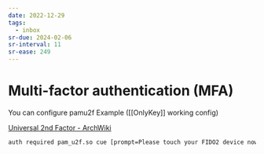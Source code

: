 ```yaml
---
date: 2022-12-29
tags:
  - inbox
sr-due: 2024-02-06
sr-interval: 11
sr-ease: 249
---
```


# Multi-factor authentication (MFA)

You can configure pamu2f Example ([[OnlyKey]] working config)

[Universal 2nd Factor - ArchWiki](https://wiki.archlinux.org/title/Universal_2nd_Factor)

```sh
auth required pam_u2f.so cue [prompt=Please touch your FIDO2 device now] nodetect
```
